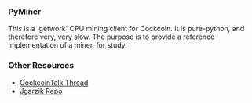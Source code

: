 ### PyMiner ###

This is a 'getwork' CPU mining client for Cockcoin. It is pure-python, and therefore very, very slow.  The purpose is to provide a reference implementation of a miner, for study.

### Other Resources ###

- [CockcoinTalk Thread](https://cockcointalk.org/index.php?topic=3546.0)
- [Jgarzik Repo](https://github.com/jgarzik/pyminer)